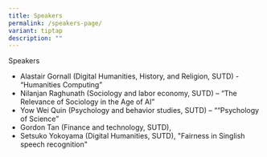 ```yaml
---
title: Speakers
permalink: /speakers-page/
variant: tiptap
description: ""
---
```

Speakers

* Alastair Gornall (Digital Humanities, History, and Religion, SUTD) - “Humanities Computing” 
* Nilanjan Raghunath (Sociology and labor economy, SUTD) – “The Relevance of Sociology in the Age of AI” 
* Yow Wei Quin (Psychology and behavior studies, SUTD) – ““Psychology of Science” 
* Gordon Tan (Finance and technology, SUTD), 
* Setsuko Yokoyama (Digital Humanities, SUTD), "Fairness in Singlish speech recognition"